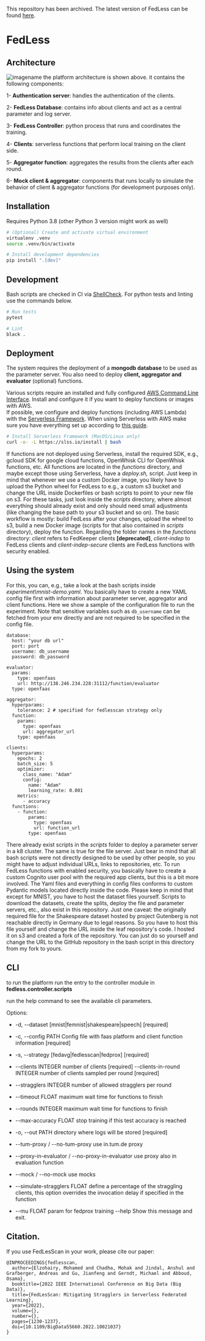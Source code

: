 This repository has been archived. The latest version of FedLess can be found [here](https://github.com/Serverless-Federated-Learning/FedLess).

FedLess
================================

## Architecture

![imagename](fedless_architecture.png)
the platform architecture is shown above. it contains the following components:

1- **Authentication server**: handles the authentication of the clients.

2- **FedLess Database**: contains info about clients and act as a central parameter and log server.

3- **FedLess Controller**: python process that runs and coordinates the training.

4- **Clients**: serverless functions that perform local training on the client side.

5- **Aggregator function**: aggregates the results from the clients after each round.

6- **Mock client & aggregator**: components that runs locally to simulate the behavior of client & aggregator functions (for development purposes only).

## Installation

Requires Python 3.8 (other Python 3 version might work as well)

```bash
# (Optional) Create and activate virtual environment
virtualenv .venv
source .venv/bin/activate

# Install development dependencies
pip install ".[dev]"
```

## Development

Bash scripts are checked in CI via [ShellCheck](https://github.com/koalaman/shellcheck). For python tests and linting
use the commands below.

```bash
# Run tests
pytest

# Lint
black .
```

## Deployment

The system requires the deployment of a  **mongodb database** to be used as the parameter server. You also need to deploy **client, aggregator and evaluator** (optional)
 functions.

Various scripts require an installed and fully
configured [AWS Command Line Interface](https://aws.amazon.com/cli/?nc1=h_ls). Install and configure it if you want to
deploy functions or images with AWS.  
If possible, we configure and deploy functions (including AWS Lambda)
with the [Serverless Framework](https://www.serverless.com/framework/docs/getting-started/). When using Serverless with
AWS make sure you have everything set up according
to [this guide](https://www.serverless.com/framework/docs/providers/aws/guide/credentials/).

```bash
# Install Serverless Framework (MacOS/Linux only)
curl -o- -L https://slss.io/install | bash
```

If functions are not deployed using Serverless, install the required SDK, e.g., gcloud SDK for google cloud functions, OpenWhisk CLI for OpenWhisk functions, etc.
All functions are located in the *functions* directory, and maybe except those using Serverless, have a *deploy.sh,* script.
Just keep in mind that whenever we use a custom Docker image, you likely have to upload the Python wheel for FedLess to e.g., a custom s3 bucket and change the URL inside Dockerfiles or bash scripts to point to your new file on s3.
For these tasks, just look inside the *scripts* directory, where almost everything should already exist and only should need small adjustments (like changing the base path to your s3 bucket and so on).
The basic workflow is mostly: build FedLess after your changes, upload the wheel to s3, build a new Docker image (scripts for that also contained in *scripts* directory), deploy the function.
Regarding the folder names in the *functions* directory: *client* refers to FedKeeper clients **[deprecated]**, *client-indep* to FedLess clients and *client-indep-secure*
clients are FedLess functions with security enabled.

## Using the system

For this, you can, e.g., take a look at the bash scripts inside *experiment\mnist-demo.yaml*.
You basically have to create a new YAML config file first with information about parameter server, aggregator and client functions.
Here we show a sample of the configuration file to run the experiment. Note that sensitive variables such as `db_username` can be fetched from your env directly and are not required to be specified in the config file.

```
database:
  host: "your db url"
  port: port
  username: db_username
  password: db_password

evaluator:
  params:
    type: openfaas
    url: http://138.246.234.228:31112/function/evaluator
  type: openfaas

aggregator:
  hyperparams:
    tolerance: 2 # specified for fedlesscan strategy only
  function:
    params:
      type: openfaas
      url: aggregator_url
    type: openfaas

clients:
  hyperparams:
    epochs: 2
    batch_size: 5
    optimizer:
      class_name: "Adam"
      config:
        name: "Adam"
        learning_rate: 0.001
    metrics:
      - accuracy
  functions:
    - function:
        params:
          type: openfaas
          url: function_url
        type: openfaas

```

There already exist scripts in the *scripts* folder to deploy a parameter server in a k8 cluster. The same is true for the file server.
Just bear in mind that all bash scripts were not directly designed to be used by other people, so you might have to adjust individual URLs, links to repositories, etc.
To run FedLess functions with enabled security, you basically have to create a custom Cognito user pool with the required app clients, but this is a bit more involved.
The Yaml files and everything in config files conforms to custom Pydantic models located directly inside the code.
Please keep in mind that except for MNIST, you have to host the dataset files yourself. Scripts to download the datasets, create the splits,
deploy the file and parameter servers, etc., also exist in this repository. Just one caveat: the originally required file for the Shakespeare dataset hosted by project Gutenberg
is not reachable directly in Germany due to legal reasons. So you have to host this file yourself and change the URL inside the leaf repository's code. I hosted it on s3 and created a fork of the repository. You can just do so yourself and change the URL to the GitHub repository in the bash script in this directory from my fork to yours.

## CLI 

to run the platform run the entry to the controller module in **fedless.controller.scripts**

run the help command to see the available cli parameters.


Options:
- -d, --dataset [mnist|femnist|shakespeare|speech]
                                  [required]
- -c, --config PATH               Config file with faas platform and client
                                  function information  [required]

- -s, --strategy [fedavg|fedlesscan|fedprox]
                                  [required]
- --clients INTEGER               number of clients  [required]
  --clients-in-round INTEGER      number of clients sampled per round
                                  [required]

- --stragglers INTEGER            number of allowed stragglers per round
-  --timeout FLOAT                 maximum wait time for functions to finish
-  --rounds INTEGER                maximum wait time for functions to finish
-  --max-accuracy FLOAT            stop training if this test accuracy is
                                  reached

-  -o, --out PATH                  directory where logs will be stored
                                  [required]

-  --tum-proxy / --no-tum-proxy    use in.tum.de proxy
-  --proxy-in-evaluator / --no-proxy-in-evaluator
                                  use proxy also in evaluation function
-  --mock / --no-mock              use mocks
-  --simulate-stragglers FLOAT     define a percentage of the straggling clients, this option overrides the
                                  invocation delay if specified in the
                                  function

-  --mu FLOAT                      param for fedprox training
  --help                          Show this message and exit.

## Citation.
If you use FedLesScan in your work, please cite our paper:
```
@INPROCEEDINGS{fedlesscan,
  author={Elzohairy, Mohamed and Chadha, Mohak and Jindal, Anshul and Grafberger, Andreas and Gu, Jianfeng and Gerndt, Michael and Abboud, Osama},
  booktitle={2022 IEEE International Conference on Big Data (Big Data)}, 
  title={FedLesScan: Mitigating Stragglers in Serverless Federated Learning}, 
  year={2022},
  volume={},
  number={},
  pages={1230-1237},
  doi={10.1109/BigData55660.2022.10021037}
}
```

